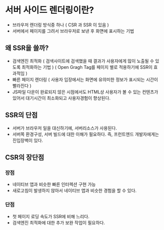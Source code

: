# 서버 사이드 렌더링이란?
- 브라우저 렌더링 방식중 하나 ( CSR 과 SSR 이 있음 )
- 서버에서 페이지를 그려서 브라우저로 보낸 후 화면에 표시하는 기법

## 왜 SSR을 쓸까?
- 검색엔진 최적화
    ( 검색사이트에 검색했을 때 결과가 사용자에게 많이 노출될 수 있도록 최적화하는 기법 )
    ( Open Gragh Tag를 페이지 별로 적용하기에 SSR이 효과적임 )
- 빠른 페이지 렌더링
    ( 사용자 입장에서는 화면에 유의미한 정보가 표시되는 시간이 빨라진다 )
- JS파일 다운이 완료되지 않은 시점에서도 HTML상 사용자가 볼 수 있는 컨텐츠가 있어서 대기시간이 최소화되고 사용자경험이 향상된다.
    
## SSR의 단점
- 서버가 브라우저 일을 대신하기에, 서버리소스가 사용된다.
- 서버쪽 환경구성, 서버 빌드에 대한 이해가 필요하다.
  즉, 프런트엔드 개발자에게는 진입장벽이 있다.
  
  
## CSR의 장단점
### 장점
- 네이티브 앱과 비슷한 빠른 인터렉션 구현 가능
- 새로고침이 발생하지 않아서 네이티브 앱과 비슷한 경험을 할 수 있다.

### 단점
- 첫 페이지 로딩 속도가 SSR에 비해 느리다.
- 검색엔진 최적화에 대한 추가 보완 작업이 필요하다.
